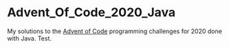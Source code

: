 # Advent_Of_Code_2020_Java
My solutions to the [Advent of Code](https://adventofcode.com/) programming challenges for 2020 done with Java. Test.
